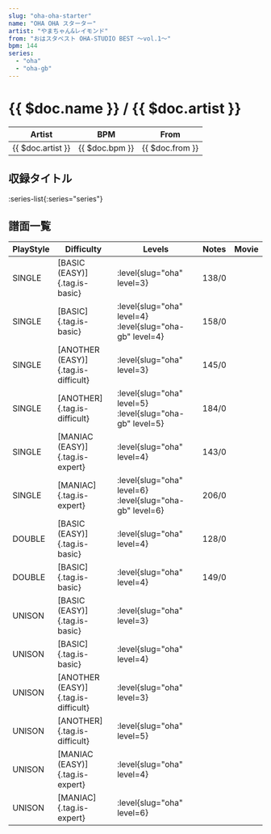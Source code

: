```yaml
---
slug: "oha-oha-starter"
name: "OHA OHA スターター"
artist: "やまちゃん&レイモンド"
from: "おはスタベスト OHA-STUDIO BEST ～vol.1～"
bpm: 144
series:
  - "oha"
  - "oha-gb"
---
```


# {{ $doc.name }} / {{ $doc.artist }}

|Artist|BPM|From|
|------|---|----|
|{{ $doc.artist }}|{{ $doc.bpm }}|{{ $doc.from }}|

## 収録タイトル

:series-list{:series="series"}

## 譜面一覧

|PlayStyle|Difficulty|Levels|Notes|Movie|
|---------|----------|------|-----|-----|
|SINGLE|[BASIC (EASY)]{.tag.is-basic}|<div class="field is-grouped is-grouped-multiline">:level{slug="oha" level=3}</div>|138/0||
|SINGLE|[BASIC]{.tag.is-basic}|<div class="field is-grouped is-grouped-multiline">:level{slug="oha" level=4} :level{slug="oha-gb" level=4}</div>|158/0||
|SINGLE|[ANOTHER (EASY)]{.tag.is-difficult}|<div class="field is-grouped is-grouped-multiline">:level{slug="oha" level=3}</div>|145/0||
|SINGLE|[ANOTHER]{.tag.is-difficult}|<div class="field is-grouped is-grouped-multiline">:level{slug="oha" level=5} :level{slug="oha-gb" level=5}</div>|184/0||
|SINGLE|[MANIAC (EASY)]{.tag.is-expert}|<div class="field is-grouped is-grouped-multiline">:level{slug="oha" level=4}</div>|143/0||
|SINGLE|[MANIAC]{.tag.is-expert}|<div class="field is-grouped is-grouped-multiline">:level{slug="oha" level=6} :level{slug="oha-gb" level=6}</div>|206/0||
|DOUBLE|[BASIC (EASY)]{.tag.is-basic}|<div class="field is-grouped is-grouped-multiline">:level{slug="oha" level=4}</div>|128/0||
|DOUBLE|[BASIC]{.tag.is-basic}|<div class="field is-grouped is-grouped-multiline">:level{slug="oha" level=4}</div>|149/0||
|UNISON|[BASIC (EASY)]{.tag.is-basic}|<div class="field is-grouped is-grouped-multiline">:level{slug="oha" level=3}</div>|||
|UNISON|[BASIC]{.tag.is-basic}|<div class="field is-grouped is-grouped-multiline">:level{slug="oha" level=4}</div>|||
|UNISON|[ANOTHER (EASY)]{.tag.is-difficult}|<div class="field is-grouped is-grouped-multiline">:level{slug="oha" level=3}</div>|||
|UNISON|[ANOTHER]{.tag.is-difficult}|<div class="field is-grouped is-grouped-multiline">:level{slug="oha" level=5}</div>|||
|UNISON|[MANIAC (EASY)]{.tag.is-expert}|<div class="field is-grouped is-grouped-multiline">:level{slug="oha" level=4}</div>|||
|UNISON|[MANIAC]{.tag.is-expert}|<div class="field is-grouped is-grouped-multiline">:level{slug="oha" level=6}</div>|||
